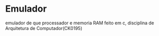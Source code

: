 # Emulador
emulador de que processador e memoria RAM feito em c, disciplina de Arquitetura de Computador(CK0195)
